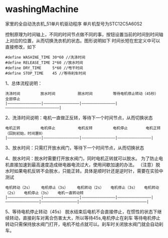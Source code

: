 # washingMachine
家里的全自动洗衣机_51单片机驱动程序
单片机型号为STC12C5A60S2

控制原理为时间轴上，不同的时间节点做不同的事，按钮设置当前的时间到时间轴上对应的位置，从而切换洗衣机的状态。图形说明如下
时间长短在宏定义中可以直接修改，如下
```//时间参数设置,单位是秒
#define WASHINE_TIME 30*60 //洗涤时间
#define RELEASE_TIME 2*60 //放水时间
#define DRY_TIME     5*60 //甩干时间
#define STOP_TIME    45 //等待刹车时间
```

1、总体流程说明：
```
洗涤时间         放水时间          脱水时间         等待电机停止转动（45秒）   全部停止
|———————————————|————————————————|———————————————|————————————————————————|
```

2、洗涤时间说明：电机一直做正反转，等待下一个时间节点，从而切换状态
```
电机正转         电机停止          电机反转         电机停止        电机正转（回到初始，时间置0）
|———————————————|————————————————|———————————————|———————————————|
```

3、放水时间：只需打开放水阀门，等待下一个时间节点，从而切换状态

4、脱水时间：脱水时需要打开放水阀门，同时电机正转就可以脱水。
   为了防止电机直接加速到最高速度造成继电器电流过大，使用间歇加速的办法。
   （注意）脱水时如果电机反转不会脱水，只能正转。具体是顺时针还是逆时针，需要在实验中测试
   ```
电机转动（2s）    电机停止（3s）    电机转动（2s）   电机停止（3s）   电机转动（2s）   电机停止（3s）   电机一直转动转        
|———————————————|————————————————|———————————————|———————————————|———————————————|————————————————|——————————————————————————————|
```

5、等待电机停止转动（45s）
  脱水结束后电机不会直接停止，在惯性的状态下继续转动，直接刹车对离合伤害太大，所以等待45s,电机停止在刹车
  等待电机停止转动只需保持放水阀门打开，电机不给点就可以。刹车时关闭放水阀门就会自动刹车。

